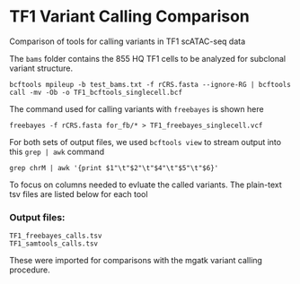 # TF1 Variant Calling Comparison
Comparison of tools for calling variants in TF1 scATAC-seq data

The `bams` folder contains the 855 HQ TF1 cells to be analyzed for subclonal variant structure. 

```
bcftools mpileup -b test_bams.txt -f rCRS.fasta --ignore-RG | bcftools call -mv -Ob -o TF1_bcftools_singlecell.bcf
```

The command used for calling variants with `freebayes` is shown here
```
freebayes -f rCRS.fasta for_fb/* > TF1_freebayes_singlecell.vcf
```

For both sets of output files, we used `bcftools view` to stream output into this `grep | awk` command

```
grep chrM | awk '{print $1"\t"$2"\t"$4"\t"$5"\t"$6}' 
```

To focus on columns needed to evluate the called variants. The plain-text tsv files are listed below for each tool


### Output files:
```
TF1_freebayes_calls.tsv
TF1_samtools_calls.tsv
```

These were imported for comparisons with the mgatk variant calling procedure.

<br><br>
